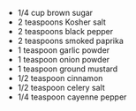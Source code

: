 - 1/4 cup brown sugar
-  2 teaspoons Kosher salt
-  2 teaspoons black pepper
-  2 teaspoons smoked paprika
-  1 teaspoon garlic powder
-  1 teaspoon onion powder
-  1 teaspoon ground mustard
-  1/2 teaspoon cinnamon
-  1/2 teaspoon celery salt
-  1/4 teaspoon cayenne pepper